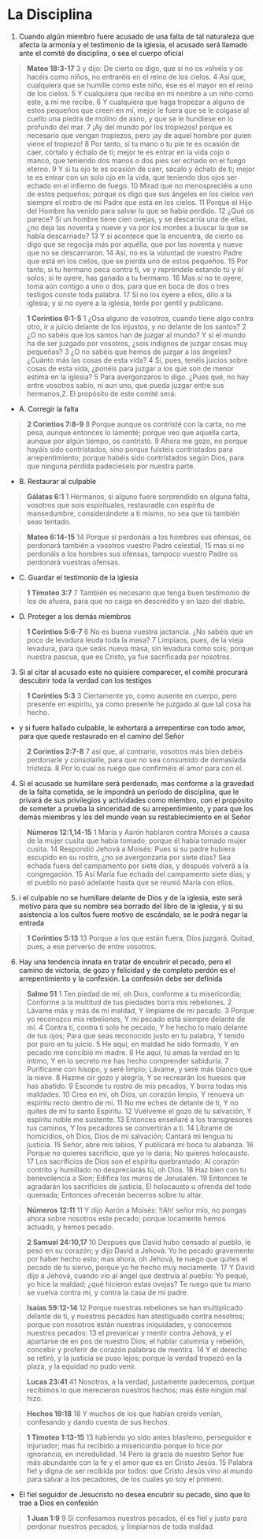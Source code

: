 # La Disciplina

1. Cuando algún miembro fuere acusado de una falta de tal naturaleza que afecta la armonía y el testimonio de la iglesia, el acusado será llamado ante el comité de disciplina, o sea el cuerpo oficial

> **Mateo 18:3-17**
> 3 y dijo: De cierto os digo, que si no os volvéis y os hacéis como niños, no entraréis en el reino de los cielos.
 4 Así que, cualquiera que se humille como este niño, ése es el mayor en el reino de los cielos.
 5 Y cualquiera que reciba en mi nombre a un niño como este, a mí me recibe.
 6 Y cualquiera que haga tropezar a alguno de estos pequeños que creen en mí, mejor le fuera que se le colgase al cuello una piedra de molino de asno, y que se le hundiese en lo profundo del mar.
 7 ¡Ay del mundo por los tropiezos! porque es necesario que vengan tropiezos, pero ¡ay de aquel hombre por quien viene el tropiezo!
 8 Por tanto, si tu mano o tu pie te es ocasión de caer, córtalo y échalo de ti; mejor te es entrar en la vida cojo o manco, que teniendo dos manos o dos pies ser echado en el fuego eterno.
 9 Y si tu ojo te es ocasión de caer, sácalo y échalo de ti; mejor te es entrar con un solo ojo en la vida, que teniendo dos ojos ser echado en el infierno de fuego.
 10 Mirad que no menospreciéis a uno de estos pequeños; porque os digo que sus ángeles en los cielos ven siempre el rostro de mi Padre que está en los cielos.
 11 Porque el Hijo del Hombre ha venido para salvar lo que se había perdido.
 12 ¿Qué os parece? Si un hombre tiene cien ovejas, y se descarría una de ellas, ¿no deja las noventa y nueve y va por los montes a buscar la que se había descarriado?
 13 Y si acontece que la encuentra, de cierto os digo que se regocija más por aquélla, que por las noventa y nueve que no se descarriaron.
 14 Así, no es la voluntad de vuestro Padre que está en los cielos, que se pierda uno de estos pequeños.
 15 Por tanto, si tu hermano peca contra ti, ve y repréndele estando tú y él solos; si te oyere, has ganado a tu hermano.
 16 Mas si no te oyere, toma aún contigo a uno o dos, para que en boca de dos o tres testigos conste toda palabra.
 17 Si no los oyere a ellos, dilo a la iglesia; y si no oyere a la iglesia, tenle por gentil y publicano.

> **1 Corintios 6:1-5**
> 1 ¿Osa alguno de vosotros, cuando tiene algo contra otro, ir a juicio delante de los injustos, y no delante de los santos?
 2 ¿O no sabéis que los santos han de juzgar al mundo? Y si el mundo ha de ser juzgado por vosotros, ¿sois indignos de juzgar cosas muy pequeñas?
 3 ¿O no sabéis que hemos de juzgar a los ángeles? ¿Cuánto más las cosas de esta vida?
 4 Si, pues, tenéis juicios sobre cosas de esta vida, ¿ponéis para juzgar a los que son de menor estima en la iglesia?
 5 Para avergonzaros lo digo. ¿Pues qué, no hay entre vosotros sabio, ni aun uno, que pueda juzgar entre sus hermanos,2. El propósito de este comité será:

- A. Corregir la falta

> **2 Corintios 7:8-9**
> 8 Porque aunque os contristé con la carta, no me pesa, aunque entonces lo lamenté; porque veo que aquella carta, aunque por algún tiempo, os contristó.
 9 Ahora me gozo, no porque hayáis sido contristados, sino porque fuisteis contristados para arrepentimiento; porque habéis sido contristados según Dios, para que ninguna pérdida padecieseis por nuestra parte.

- B. Restaurar al culpable

> **Gálatas 6:1**
> 1 Hermanos, si alguno fuere sorprendido en alguna falta, vosotros que sois espirituales, restauradle con espíritu de mansedumbre, considerándote a ti mismo, no sea que tú también seas tentado.

> **Mateo 6:14-15**
> 14 Porque si perdonáis a los hombres sus ofensas, os perdonará también a vosotros vuestro Padre celestial;
 15 mas si no perdonáis a los hombres sus ofensas, tampoco vuestro Padre os perdonará vuestras ofensas.

- C. Guardar el testimonio de la iglesia

> **1 Timoteo 3:7**
> 7 También es necesario que tenga buen testimonio de los de afuera, para que no caiga en descrédito y en lazo del diablo.

- D. Proteger a los demás miembros

> **1 Corintios 5:6-7**
> 6 No es buena vuestra jactancia. ¿No sabéis que un poco de levadura leuda toda la masa?
 7 Limpiaos, pues, de la vieja levadura, para que seáis nueva masa, sin levadura como sois; porque nuestra pascua, que es Cristo, ya fue sacrificada por nosotros.
3. Si al citar al acusado este no quisiere comparecer, el comité procurará descubrir toda la verdad con los testigos

> **1 Corintios 5:3**
> 3 Ciertamente yo, como ausente en cuerpo, pero presente en espíritu, ya como presente he juzgado al que tal cosa ha hecho.

-  y si fuere hallado culpable, le exhortará a arrepentirse con todo amor, para que quede restaurado en el camino del Señor

> **2 Corintios 2:7-8**
> 7 así que, al contrario, vosotros más bien debéis perdonarle y consolarle, para que no sea consumido de demasiada tristeza.
 8 Por lo cual os ruego que confirméis el amor para con él.
4. Si el acusado se humillare será perdonado, mas conforme a la gravedad de la falta cometida, se le impondrá un período de disciplina, que le privará de sus privilegios y actividades como miembro, con el propósito de someter a prueba la sinceridad de su arrepentimiento, y para que los demás miembros y los del mundo vean su restablecimiento en el Señor

> **Números 12:1,14-15**
> 1 María y Aarón hablaron contra Moisés a causa de la mujer cusita que había tomado; porque él había tomado mujer cusita.
 14 Respondió Jehová a Moisés: Pues si su padre hubiera escupido en su rostro, ¿no se avergonzaría por siete días? Sea echada fuera del campamento por siete días, y después volverá a la congregación.
 15 Así María fue echada del campamento siete días; y el pueblo no pasó adelante hasta que se reunió María con ellos.
5. i el culpable no se humillare delante de Dios y de la iglesia, esto será motivo para que su nombre sea borrado del libro de la iglesia, y si su asistencia a los cultos fuere motivo de escándalo, se le podrá negar la entrada

> **1 Corintios 5:13**
> 13 Porque a los que están fuera, Dios juzgará. Quitad, pues, a ese perverso de entre vosotros.
6. Hay una tendencia innata en tratar de encubrir el pecado, pero el camino de victoria, de gozo y felicidad y de completo perdón es el arrepentimiento y la confesión. La confesión debe ser definida

> **Salmo 51**
> 1 Ten piedad de mí, oh Dios, conforme a tu misericordia; Conforme a la multitud de tus piedades borra mis rebeliones.
 2 Lávame más y más de mi maldad, Y límpiame de mi pecado.
 3 Porque yo reconozco mis rebeliones, Y mi pecado está siempre delante de mí.
 4 Contra ti, contra ti solo he pecado, Y he hecho lo malo delante de tus ojos; Para que seas reconocido justo en tu palabra, Y tenido por puro en tu juicio.
 5 He aquí, en maldad he sido formado, Y en pecado me concibió mi madre.
 6 He aquí, tú amas la verdad en lo íntimo, Y en lo secreto me has hecho comprender sabiduría.
 7 Purifícame con hisopo, y seré limpio; Lávame, y seré más blanco que la nieve.
 8 Hazme oír gozo y alegría, Y se recrearán los huesos que has abatido.
 9 Esconde tu rostro de mis pecados, Y borra todas mis maldades.
 10 Crea en mí, oh Dios, un corazón limpio, Y renueva un espíritu recto dentro de mí.
 11 No me eches de delante de ti, Y no quites de mí tu santo Espíritu.
 12 Vuélveme el gozo de tu salvación, Y espíritu noble me sustente.
 13 Entonces enseñaré a los transgresores tus caminos, Y los pecadores se convertirán a ti.
 14 Líbrame de homicidios, oh Dios, Dios de mi salvación; Cantará mi lengua tu justicia.
 15 Señor, abre mis labios, Y publicará mi boca tu alabanza.
 16 Porque no quieres sacrificio, que yo lo daría; No quieres holocausto.
 17 Los sacrificios de Dios son el espíritu quebrantado; Al corazón contrito y humillado no despreciarás tú, oh Dios.
 18 Haz bien con tu benevolencia a Sion; Edifica los muros de Jerusalén.
 19 Entonces te agradarán los sacrificios de justicia, El holocausto u ofrenda del todo quemada; Entonces ofrecerán becerros sobre tu altar.

> **Números 12:11**
> 11 Y dijo Aarón a Moisés: !!Ah! señor mío, no pongas ahora sobre nosotros este pecado; porque locamente hemos actuado, y hemos pecado.

> **2 Samuel 24:10,17**
> 10 Después que David hubo censado al pueblo, le pesó en su corazón; y dijo David a Jehová: Yo he pecado gravemente por haber hecho esto; mas ahora, oh Jehová, te ruego que quites el pecado de tu siervo, porque yo he hecho muy neciamente.
 17 Y David dijo a Jehová, cuando vio al ángel que destruía al pueblo: Yo pequé, yo hice la maldad; ¿qué hicieron estas ovejas? Te ruego que tu mano se vuelva contra mí, y contra la casa de mi padre.

> **Isaías 59:12-14**
> 12 Porque nuestras rebeliones se han multiplicado delante de ti, y nuestros pecados han atestiguado contra nosotros; porque con nosotros están nuestras iniquidades, y conocemos nuestros pecados:
 13 el prevaricar y mentir contra Jehová, y el apartarse de en pos de nuestro Dios; el hablar calumnia y rebelión, concebir y proferir de corazón palabras de mentira.
 14 Y el derecho se retiró, y la justicia se puso lejos; porque la verdad tropezó en la plaza, y la equidad no pudo venir.

> **Lucas 23:41**
> 41 Nosotros, a la verdad, justamente padecemos, porque recibimos lo que merecieron nuestros hechos; mas éste ningún mal hizo.

> **Hechos 19:18**
> 18 Y muchos de los que habían creído venían, confesando y dando cuenta de sus hechos.

> **1 Timoteo 1:13-15**
> 13 habiendo yo sido antes blasfemo, perseguidor e injuriador; mas fui recibido a misericordia porque lo hice por ignorancia, en incredulidad.
 14 Pero la gracia de nuestro Señor fue más abundante con la fe y el amor que es en Cristo Jesús.
 15 Palabra fiel y digna de ser recibida por todos: que Cristo Jesús vino al mundo para salvar a los pecadores, de los cuales yo soy el primero.

- El fiel seguidor de Jesucristo no desea encubrir su pecado, sino que lo trae a Dios en confesión

> **1 Juan 1:9**
> 9 Si confesamos nuestros pecados, él es fiel y justo para perdonar nuestros pecados, y limpiarnos de toda maldad.

